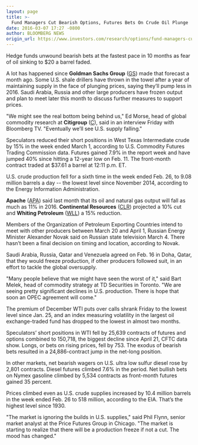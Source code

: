 ```yaml
---
layout: page
title: >-
  Fund Managers Cut Bearish Options, Futures Bets On Crude Oil Plunge
date: 2016-03-07 17:27 -0800
author: BLOOMBERG NEWS
origin_url: https://www.investors.com/research/options/fund-managers-cut-bearish-options-futures-bets-on-crude-oil-plunge/
---
```






Hedge funds unwound bearish bets at the fastest pace in 10 months as fear of oil sinking to $20 a barrel faded.


A lot has happened since **Goldman Sachs Group** ([GS](https://research.investors.com/quote.aspx?symbol=GS)) made that forecast a month ago. Some U.S. shale drillers have thrown in the towel after a year of maintaining supply in the face of plunging prices, saying they’ll pump less in 2016. Saudi Arabia, Russia and other large producers have frozen output and plan to meet later this month to discuss further measures to support prices.


"We might see the real bottom being behind us," Ed Morse, head of global commodity research at **Citigroup** ([C](https://research.investors.com/quote.aspx?symbol=C)), said in an interview Friday with Bloomberg TV. "Eventually we’ll see U.S. supply falling."


Speculators reduced their short positions in West Texas Intermediate crude by 15% in the week ended March 1, according to U.S. Commodity Futures Trading Commission data. Futures gained 7.9% in the report week and have jumped 40% since hitting a 12-year low on Feb. 11. The front-month contract traded at $37.61 a barrel at 12:11 p.m. ET.


U.S. crude production fell for a sixth time in the week ended Feb. 26, to 9.08 million barrels a day -- the lowest level since November 2014, according to the Energy Information Administration.


**Apache** ([APA](https://research.investors.com/quote.aspx?symbol=APA)) said last month that its oil and natural gas output will fall as much as 11% in 2016. **Continental Resources** ([CLR](https://research.investors.com/quote.aspx?symbol=CLR)) projected a 10% cut and **Whiting Petroleum** ([WLL](https://research.investors.com/quote.aspx?symbol=WLL)) a 15% reduction.


Members of the Organization of Petroleum Exporting Countries intend to meet with other producers between March 20 and April 1, Russian Energy Minister Alexander Novak said on Russian state television March 4. There hasn’t been a final decision on timing and location, according to Novak.


Saudi Arabia, Russia, Qatar and Venezuela agreed on Feb. 16 in Doha, Qatar, that they would freeze production, if other producers followed suit, in an effort to tackle the global oversupply.


"Many people believe that we might have seen the worst of it," said Bart Melek, head of commodity strategy at TD Securities in Toronto. "We are seeing pretty significant declines in U.S. production. There is hope that soon an OPEC agreement will come."


The premium of December WTI puts over calls shrank Friday to the lowest level since Jan. 25, and an index measuring volatility in the largest oil exchange-traded fund has dropped to the lowest in almost two months.


Speculators’ short positions in WTI fell by 25,639 contracts of futures and options combined to 150,718, the biggest decline since April 21, CFTC data show. Longs, or bets on rising prices, fell by 753. The exodus of bearish bets resulted in a 24,886-contract jump in the net-long position.


In other markets, net bearish wagers on U.S. ultra low sulfur diesel rose by 2,801 contracts. Diesel futures climbed 7.6% in the period. Net bullish bets on Nymex gasoline climbed by 5,534 contracts as front-month futures gained 35 percent.


Prices climbed even as U.S. crude supplies increased by 10.4 million barrels in the week ended Feb. 26 to 518 million, according to the EIA. That’s the highest level since 1930.


"The market is ignoring the builds in U.S. supplies," said Phil Flynn, senior market analyst at the Price Futures Group in Chicago. "The market is starting to realize that there will be a production freeze if not a cut. The mood has changed."




